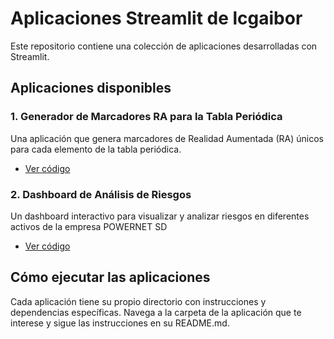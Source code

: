 # Aplicaciones Streamlit de lcgaibor

Este repositorio contiene una colección de aplicaciones desarrolladas con Streamlit.

## Aplicaciones disponibles

### 1. Generador de Marcadores RA para la Tabla Periódica
Una aplicación que genera marcadores de Realidad Aumentada (RA) únicos para cada elemento de la tabla periódica.
- [Ver código](marcadores-ra-tp/)

### 2. Dashboard de Análisis de Riesgos
Un dashboard interactivo para visualizar y analizar riesgos en diferentes activos de la empresa POWERNET SD
- [Ver código](grafico-salvaguardas/)

## Cómo ejecutar las aplicaciones

Cada aplicación tiene su propio directorio con instrucciones y dependencias específicas. Navega a la carpeta de la aplicación que te interese y sigue las instrucciones en su README.md.